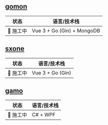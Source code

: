 ## [gomon](https://github.com/z0gSh1u/gomon)

| 状态                  | 语言/技术栈 |
| --------------------- | ----------- |
| **:construction:** 施工中 | Vue 3 + Go (Gin) + MongoDB         |

## [sxone](https://github.com/z0gSh1u/sxone)

| 状态                  | 语言/技术栈 |
| --------------------- | ----------- |
| **:construction:** 施工中 | Vue 3 + Go (Gin)      |

## [gamo](https://github.com/z0gSh1u/gamo)

| 状态                  | 语言/技术栈 |
| --------------------- | ----------- |
| **:construction:** 施工中 | C# + WPF   |
